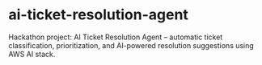 # ai-ticket-resolution-agent
Hackathon project: AI Ticket Resolution Agent – automatic ticket classification, prioritization, and AI-powered resolution suggestions using AWS AI stack.
